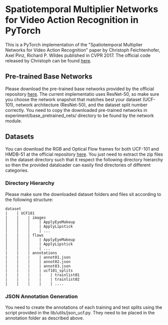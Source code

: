 # Spatiotemporal Multiplier Networks for Video Action Recognition in PyTorch

This is a PyTorch implementation of the "Spatiotemporal Multiplier Networks for Video Action Recognition" paper by Christoph Feichtenhofer, Axel Pinz, Richard P. Wildes published in CVPR 2017. The official code released by Christoph can be found [here](https://github.com/feichtenhofer/st-resnet).

## Pre-trained Base Networks
Please download the pre-trained base networks provided by the official repository [here](https://github.com/feichtenhofer/st-resnet#models-st-mulnet). The current implementatio uses ResNet-50, so make sure you choose the network snapshot that matches best your dataset (UCF-101), network architecture (ResNet-50), and the dataset split number correctly.
You need to copy the downloaded pre-trained networks in experiment/base_pretrained_nets/ directory to be found by the network module.

## Datasets
You can download the RGB and Optical Flow frames for both UCF-101 and HMDB-51 at the official repository [here](https://github.com/feichtenhofer/st-resnet#models-st-mulnet). You just need to extract the zip files in the dataset directory such that it respect the following directory hierarchy so then the provided dataloader can easily find directories of different categories.

### Directory Hierarchy
Please make sure the downloaded dataset folders and files sit according to the following structure:

```
dataset
|    | UCF101
|    |    | images
│    │    │    | ApplyEyeMakeup  
│    │    │    | ApplyLipstick  
│    │    │    | ...  
|    |    | flows
│    │    │    | ApplyEyeMakeup  
│    │    │    | ApplyLipstick  
│    │    │    | ...  
|    |    | annotations
|    |    |    | annot01.json
|    |    |    | annot02.json
|    |    |    | annot03.json
|    |    |    | ucf101_splits
|    |    |    |    | trainlist01
|    |    |    |    | trainlist02
|    |    |    |    | ....
```
### JSON Annotation Generation
You need to create the annotations of each training and test splits using the script provided in the lib/utils/json_ucf.py. They need to be placed in the annotation folder as described above.







